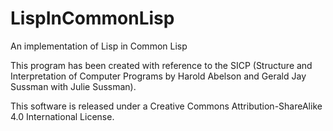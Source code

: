 # LispInCommonLisp
An implementation of Lisp in Common Lisp

This program has been created with reference to the SICP (Structure and Interpretation of Computer Programs by Harold Abelson and Gerald Jay Sussman with Julie Sussman).

This software is released under a Creative Commons Attribution-ShareAlike 4.0 International License.

